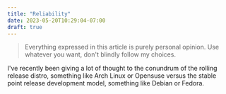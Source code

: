 ```yaml
---
title: "Reliability"
date: 2023-05-20T10:29:04-07:00
draft: true
---
```


> Everything expressed in this article is purely personal opinion. Use whatever you want, don't blindly follow my choices.

I've recently been giving a lot of thought to the conundrum of the rolling release distro, something like Arch Linux or Opensuse versus the stable point release development model, something like Debian or Fedora.
